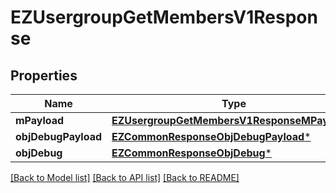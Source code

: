 # EZUsergroupGetMembersV1Response

## Properties
Name | Type | Description | Notes
------------ | ------------- | ------------- | -------------
**mPayload** | [**EZUsergroupGetMembersV1ResponseMPayload***](EZUsergroupGetMembersV1ResponseMPayload.md) |  | 
**objDebugPayload** | [**EZCommonResponseObjDebugPayload***](EZCommonResponseObjDebugPayload.md) |  | [optional] 
**objDebug** | [**EZCommonResponseObjDebug***](EZCommonResponseObjDebug.md) |  | [optional] 

[[Back to Model list]](../README.md#documentation-for-models) [[Back to API list]](../README.md#documentation-for-api-endpoints) [[Back to README]](../README.md)


